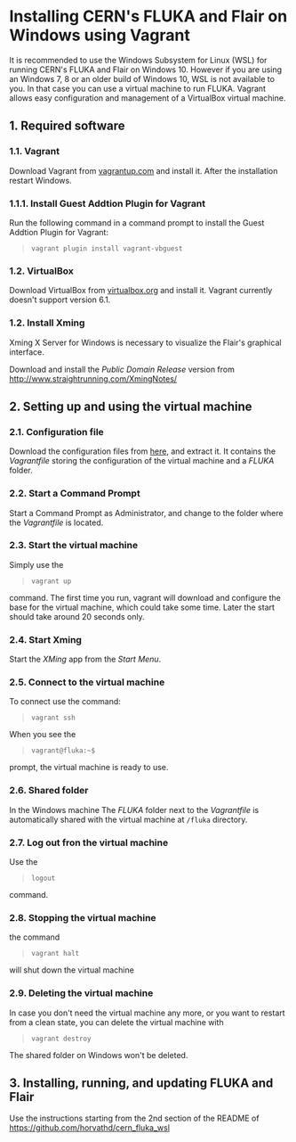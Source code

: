 # Installing CERN's FLUKA and Flair on Windows using Vagrant

It is recommended to use the Windows Subsystem for Linux (WSL) for running CERN's FLUKA and Flair on Windows 10.
However if you are using an Windows 7, 8 or an older build of Windows 10, WSL is not available to you.
In that case you can use a virtual machine to run FLUKA.
Vagrant allows easy configuration and management of a VirtualBox virtual machine.

## 1. Required software

### 1.1. Vagrant

Download Vagrant from [vagrantup.com](https://www.vagrantup.com/) and install it. After the installation restart Windows.

### 1.1.1. Install Guest Addtion Plugin for Vagrant

Run the following command in a command prompt to install the Guest Addtion Plugin for Vagrant:

> `vagrant plugin install vagrant-vbguest`

### 1.2. VirtualBox

Download VirtualBox from [virtualbox.org](https://www.virtualbox.org/wiki/Download_Old_Builds_6_0) and install it. Vagrant currently doesn't support version 6.1.

### 1.2. Install Xming

Xming X Server for Windows is necessary to visualize the Flair's graphical interface.

Download and install the *Public Domain Release* version from http://www.straightrunning.com/XmingNotes/

## 2. Setting up and using the virtual machine

### 2.1. Configuration file

Download the configuration files from [here](https://github.com/horvathd/cern_fluka_vagrant/archive/master.zip), and extract it.
It contains the *Vagrantfile* storing the configuration of the virtual machine and a *FLUKA* folder.

### 2.2. Start a Command Prompt

Start a Command Prompt as Administrator, and change to the folder where the *Vagrantfile* is located.

### 2.3. Start the virtual machine

Simply use the

> `vagrant up`

command. The first time you run, vagrant will download and configure the base for the virtual machine, which could take some time.
Later the start should take around 20 seconds only.

### 2.4. Start Xming

Start the *XMing* app from the *Start Menu*.

### 2.5. Connect to the virtual machine

To connect use the command:

> `vagrant ssh`

When you see the

> `vagrant@fluka:~$`

prompt, the virtual machine is ready to use.

### 2.6. Shared folder

In the Windows machine The *FLUKA* folder next to the *Vagrantfile* is automatically shared with the virtual machine at `/fluka` directory.

### 2.7. Log out fron the virtual machine

Use the

> `logout`

command.

### 2.8. Stopping the virtual machine

the command

> `vagrant halt`

will shut down the virtual machine

### 2.9. Deleting the virtual machine

In case you don't need the virtual machine any more, or you want to restart from a clean state, you can delete the virtual machine with

> `vagrant destroy`

The shared folder on Windows won't be deleted.

## 3. Installing, running, and updating FLUKA and Flair

Use the instructions starting from the 2nd section of the README of https://github.com/horvathd/cern_fluka_wsl

